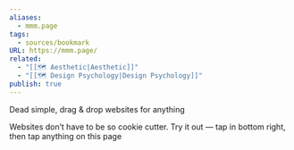 ```yaml
---
aliases:
  - mmm.page
tags:
  - sources/bookmark
URL: https://mmm.page/
related:
  - "[[🗺️ Aesthetic|Aesthetic]]"
  - "[[🗺️ Design Psychology|Design Psychology]]"
publish: true
---
```


Dead simple, drag & drop websites for anything

Websites don’t have to be so cookie cutter. Try it out — tap in bottom right, then tap anything on this page